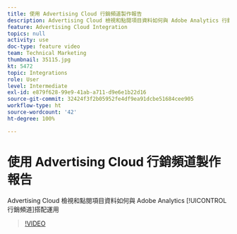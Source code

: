 ```yaml
---
title: 使用 Advertising Cloud 行銷頻道製作報告
description: Advertising Cloud 檢視和點閱項目資料如何與 Adobe Analytics 行銷管道搭配運用
feature: Advertising Cloud Integration
topics: null
activity: use
doc-type: feature video
team: Technical Marketing
thumbnail: 35115.jpg
kt: 5472
topic: Integrations
role: User
level: Intermediate
exl-id: e879f628-99e9-41ab-a711-d9e6e1b22d16
source-git-commit: 32424f3f2b05952fe4df9ea91dcbe51684cee905
workflow-type: ht
source-wordcount: '42'
ht-degree: 100%

---
```


# 使用 Advertising Cloud 行銷頻道製作報告

Advertising Cloud 檢視和點閱項目資料如何與 Adobe Analytics [!UICONTROL 行銷頻道]搭配運用

>[!VIDEO](https://video.tv.adobe.com/v/35115/?quality=12&learn=on)
